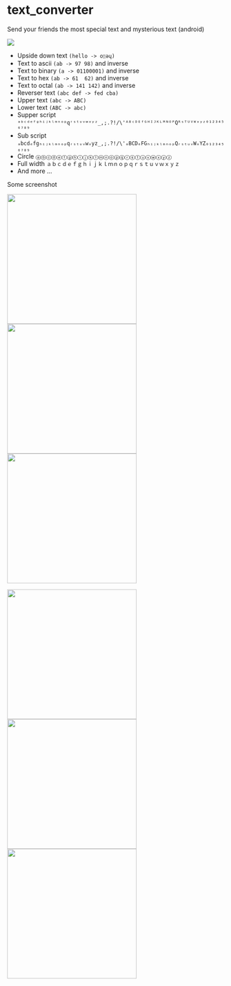 # text_converter
Send your friends the most special text and mysterious text  (android)

[<img src="https://developer.android.com/images/brand/en_generic_rgb_wo_60.png">](https://play.google.com/store/apps/details?id=duy.com.text_converter)

- Upside down text ``(hello -> oןןǝɥ)``
- Text to ascii ``(ab -> 97 98)`` and inverse
- Text to binary ``(a -> 01100001)`` and inverse
- Text to hex ``(ab -> 61  62)`` and inverse
- Text to octal ``(ab -> 141 142)`` and inverse
- Reverser text ``(abc def -> fed cba)``
- Upper text ``(abc -> ABC)``
- Lower text ``(ABC -> abc)``
- Supper script ``ᵃᵇᶜᵈᵉᶠᵍʰⁱʲᵏˡᵐⁿᵒᵖqʳˢᵗᵘᵛʷˣʸᶻ_,;.?!/\'ᴬᴮᶜᴰᴱᶠᴳᴴᴵᴶᴷᴸᴹᴺᴼᴾQᴿˢᵀᵁⱽᵂˣʸᶻ⁰¹²³⁴⁵⁶⁷⁸⁹``
- Sub script ``ₐbcdₑfgₕᵢⱼₖₗₘₙₒₚqᵣₛₜᵤᵥwₓyz_,;.?!/\'ₐBCDₑFGₕᵢⱼₖₗₘₙₒₚQᵣₛₜᵤᵥWₓYZ₀₁₂₃₄₅₆₇₈₉``
- Circle ``ⓐⓑⓒⓓⓔⓕⓖⓗⓘⓙⓚⓛⓜⓝⓞⓟⓠⓡⓢⓣⓤⓥⓦⓧⓨⓩ``
- Full width ``ａｂｃｄｅｆｇｈｉｊｋｌｍｎｏｐｑｒｓｔｕｖｗｘｙｚ``
- And more ...

Some screenshot

<img src="https://github.com/tranleduy2000/text_converter/blob/master/playstore/Screenshot_20170207-195616_framed.png" width="300"><img src="https://github.com/tranleduy2000/text_converter/blob/master/playstore/Screenshot_20170207-195630_framed.png" width="300"><img src="https://github.com/tranleduy2000/text_converter/blob/master/playstore/Screenshot_20170207-195637_framed.png" width="300">

<img src="https://github.com/tranleduy2000/text_converter/blob/master/playstore/Screenshot_20170207-195650_framed.png" width="300"><img src="https://github.com/tranleduy2000/text_converter/blob/master/playstore/Screenshot_20170207-195657_framed.png" width="300"><img src="https://github.com/tranleduy2000/text_converter/blob/master/playstore/Screenshot_20170207-195704_framed.png" width="300">

